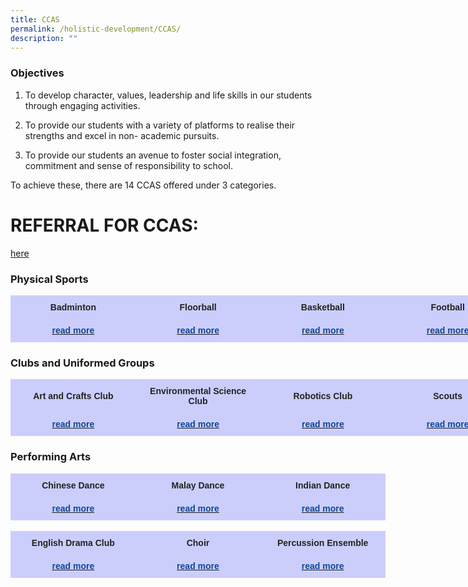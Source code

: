 ```yaml
---
title: CCAS
permalink: /holistic-development/CCAS/
description: ""
---
```

### Objectives

1. To develop character, values, leadership and life skills in our students through engaging activities.

2. To provide our students with a variety of platforms to realise their strengths and excel in non- academic pursuits.

3. To provide our students an avenue to foster social integration, commitment and sense of responsibility to school. 


To achieve these, there are 14 CCAS offered under 3 categories.


# REFERRAL FOR CCAS: 
[here](/ccas/Performing-Arts/percussion-ensemble/)


### Physical Sports 

<style type="text/css">
.tg  {border-collapse:collapse;border-spacing:0;margin:0px auto;}
.tg td{border-color:black;border-style:solid;border-width:1px;font-family:Arial, sans-serif;font-size:14px;
  overflow:hidden;padding:10px 5px;word-break:normal;}
.tg th{border-color:black;border-style:solid;border-width:1px;font-family:Arial, sans-serif;font-size:14px;
  font-weight:normal;overflow:hidden;padding:10px 5px;word-break:normal;}
.tg .tg-9ve2{background-color:#cbcefb;border-color:#cbcefb;color:#222;font-weight:bold;text-align:center;vertical-align:middle}
.tg .tg-xccu{background-color:#cbcefb;border-color:#cbcefb;color:#134693;font-weight:bold;text-align:center;vertical-align:middle}
</style>
<table class="tg" style="undefined;table-layout: fixed; width: 800px">
<colgroup>
<col style="width: 200px">
<col style="width: 200px">
<col style="width: 200px">
<col style="width: 200px">
</colgroup>
<tbody>
  <tr>
    <td class="tg-9ve2"><span style="color:#222">Badminton</span></td>
    <td class="tg-9ve2"><span style="color:#222">Floorball</span></td>
    <td class="tg-9ve2"><span style="color:#222">Basketball</span></td>
    <td class="tg-9ve2"><span style="color:#222">Football</span></td>
  </tr>
  <tr>
    <td class="tg-xccu"><a href="https://chuachukangpri.moe.edu.sg/holistic-development/ccas/physical-sports/badminton" target="_blank" rel="noopener noreferrer"><span style="text-decoration:none;color:#134693">read more</span></a></td>
    <td class="tg-9ve2"><a href="https://chuachukangpri.moe.edu.sg/holistic-development/ccas/physical-sports/floorball" target="_blank" rel="noopener noreferrer"><span style="text-decoration:none;color:#134693">read more</span></a></td>
    <td class="tg-9ve2"><a href="https://chuachukangpri.moe.edu.sg/holistic-development/ccas/physical-sports/basketball" target="_blank" rel="noopener noreferrer"><span style="text-decoration:none;color:#134693">read more</span></a></td>
    <td class="tg-9ve2"><a href="https://chuachukangpri.moe.edu.sg/holistic-development/ccas/physical-sports/football" target="_blank" rel="noopener noreferrer"><span style="text-decoration:none;color:#134693">read more</span></a></td>
  </tr>
</tbody>
</table>


### Clubs and Uniformed Groups 

<style type="text/css">
.tg  {border-collapse:collapse;border-spacing:0;margin:0px auto;}
.tg td{border-color:black;border-style:solid;border-width:1px;font-family:Arial, sans-serif;font-size:14px;
  overflow:hidden;padding:10px 5px;word-break:normal;}
.tg th{border-color:black;border-style:solid;border-width:1px;font-family:Arial, sans-serif;font-size:14px;
  font-weight:normal;overflow:hidden;padding:10px 5px;word-break:normal;}
.tg .tg-9ve2{background-color:#cbcefb;border-color:#cbcefb;color:#222;font-weight:bold;text-align:center;vertical-align:middle}
.tg .tg-xccu{background-color:#cbcefb;border-color:#cbcefb;color:#134693;font-weight:bold;text-align:center;vertical-align:middle}
</style>
<table class="tg" style="undefined;table-layout: fixed; width: 800px">
<colgroup>
<col style="width: 200px">
<col style="width: 200px">
<col style="width: 200px">
<col style="width: 200px">
</colgroup>
<tbody>
  <tr>
    <td class="tg-9ve2"><span style="color:#222">Art and Crafts Club</span></td>
    <td class="tg-9ve2"><span style="color:#222">Environmental Science Club</span></td>
    <td class="tg-9ve2"><span style="color:#222">Robotics Club</span></td>
    <td class="tg-9ve2"><span style="color:#222">Scouts</span></td>
  </tr>
  <tr>
    <td class="tg-xccu"><a href="https://chuachukangpri.moe.edu.sg/holistic-development/ccas/physical-sports/badminton" target="_blank" rel="noopener noreferrer"><span style="text-decoration:none;color:#134693">read more</span></a></td>
    <td class="tg-9ve2"><a href="https://chuachukangpri.moe.edu.sg/holistic-development/ccas/physical-sports/floorball" target="_blank" rel="noopener noreferrer"><span style="text-decoration:none;color:#134693">read more</span></a></td>
    <td class="tg-9ve2"><a href="https://chuachukangpri.moe.edu.sg/holistic-development/ccas/physical-sports/basketball" target="_blank" rel="noopener noreferrer"><span style="text-decoration:none;color:#134693">read more</span></a></td>
    <td class="tg-9ve2"><a href="https://chuachukangpri.moe.edu.sg/holistic-development/ccas/physical-sports/football" target="_blank" rel="noopener noreferrer"><span style="text-decoration:none;color:#134693">read more</span></a></td>
  </tr>
</tbody>
</table>


### Performing Arts

<style type="text/css">
.tg  {border-collapse:collapse;border-spacing:0;margin:0px auto;}
.tg td{border-color:black;border-style:solid;border-width:1px;font-family:Arial, sans-serif;font-size:14px;
  overflow:hidden;padding:10px 5px;word-break:normal;}
.tg th{border-color:black;border-style:solid;border-width:1px;font-family:Arial, sans-serif;font-size:14px;
  font-weight:normal;overflow:hidden;padding:10px 5px;word-break:normal;}
.tg .tg-9ve2{background-color:#cbcefb;border-color:#cbcefb;color:#222;font-weight:bold;text-align:center;vertical-align:middle}
.tg .tg-xccu{background-color:#cbcefb;border-color:#cbcefb;color:#134693;font-weight:bold;text-align:center;vertical-align:middle}
</style>
<table class="tg" style="undefined;table-layout: fixed; width: 600px">
<colgroup>
<col style="width: 200px">
<col style="width: 200px">
<col style="width: 200px">
</colgroup>
<tbody>
  <tr>
    <td class="tg-9ve2"><span style="color:#222">Chinese Dance</span></td>
    <td class="tg-9ve2"><span style="color:#222">Malay Dance</span></td>
    <td class="tg-9ve2"><span style="color:#222">Indian Dance</span></td>
  </tr>
  <tr>
    <td class="tg-xccu"><a href="/ccas/Performing-Arts/chinese-dance/" target="_blank" rel="noopener noreferrer"><span style="text-decoration:none;color:#134693">read more</span></a></td>
    <td class="tg-9ve2"><a href="/ccas/Performing-Arts/malay-dance/" target="_blank" rel="noopener noreferrer"><span style="text-decoration:none;color:#134693">read more</span></a></td>
    <td class="tg-9ve2"><a href="/ccas/Performing-Arts/indian-dance/" target="_blank" rel="noopener noreferrer"><span style="text-decoration:none;color:#134693">read more</span></a></td>
  </tr>
</tbody>
</table>
<br>
<style type="text/css">
.tg  {border-collapse:collapse;border-spacing:0;margin:0px auto;}
.tg td{border-color:black;border-style:solid;border-width:1px;font-family:Arial, sans-serif;font-size:14px;
  overflow:hidden;padding:10px 5px;word-break:normal;}
.tg th{border-color:black;border-style:solid;border-width:1px;font-family:Arial, sans-serif;font-size:14px;
  font-weight:normal;overflow:hidden;padding:10px 5px;word-break:normal;}
.tg .tg-9ve2{background-color:#cbcefb;border-color:#cbcefb;color:#222;font-weight:bold;text-align:center;vertical-align:middle}
.tg .tg-xccu{background-color:#cbcefb;border-color:#cbcefb;color:#134693;font-weight:bold;text-align:center;vertical-align:middle}
</style>
<table class="tg" style="undefined;table-layout: fixed; width: 600px">
<colgroup>
<col style="width: 200px">
<col style="width: 200px">
<col style="width: 200px">
</colgroup>
<tbody>
  <tr>
    <td class="tg-9ve2"><span style="color:#222">English Drama Club</span></td>
    <td class="tg-9ve2"><span style="color:#222">Choir</span></td>
    <td class="tg-9ve2"><span style="color:#222">Percussion Ensemble</span></td>
  </tr>
  <tr>
    <td class="tg-xccu"><a href="/ccas/Performing-Arts/english-drama-club/" target="_blank" rel="noopener noreferrer"><span style="text-decoration:none;color:#134693">read more</span></a></td>
    <td class="tg-9ve2"><a href="/ccas/Performing-Arts/choir/" target="_blank" rel="noopener noreferrer"><span style="text-decoration:none;color:#134693">read more</span></a></td>
    <td class="tg-9ve2"><a href="/ccas/Performing-Arts/percussion-ensemble/" target="_blank" rel="noopener noreferrer"><span style="text-decoration:none;color:#134693">read more</span></a></td>
  </tr>
</tbody>
</table>
